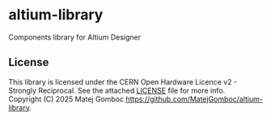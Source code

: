 # altium-library
Components library for Altium Designer

## License
This library is licensed under the CERN Open Hardware Licence v2 - Strongly Reciprocal. See the attached [LICENSE](./LICENSE) file for more info.  
Copyright (C) 2025 Matej Gomboc <https://github.com/MatejGomboc/altium-library>.  
